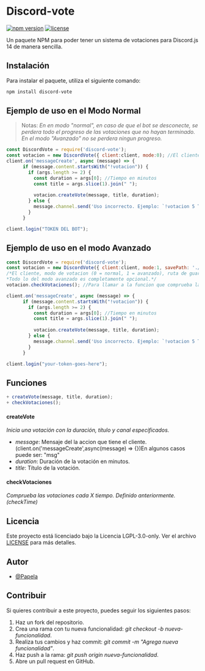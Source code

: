 # Discord-vote

[![npm version](https://img.shields.io/npm/v/discord-vote.svg)](https://www.npmjs.com/package/discord-vote)
[![license](https://img.shields.io/npm/l/discord-vote.svg)](https://github.com/Papela/discord-vote/blob/main/LICENSE)

Un paquete NPM para poder tener un sistema de votaciones para Discord.js 14 de manera sencilla.

## Instalación

Para instalar el paquete, utiliza el siguiente comando:

```bash
npm install discord-vote
```

## Ejemplo de uso en el Modo Normal
> Notas: _En en modo "normal", en caso de que el bot se desconecte, se perdera todo el progreso de las votaciones que no hayan terminado. En el modo "Avanzado" no se perdera ningun progreso._
```javascript
const DiscordVote = require('discord-vote');
const votacion = new DiscordVote({ client:client, mode:0); //El cliente, modo (0 = normal, 1 = avanzado)
client.on('messageCreate', async (message) => {
      if (message.content.startsWith("!votacion")) {
        if (args.length >= 2) {
          const duration = args[0]; //Tiempo en minutos
          const title = args.slice(1).join(" ");
  
          votacion.createVote(message, title, duration);
        } else {
          message.channel.send('Uso incorrecto. Ejemplo: `!votacion 5 Titulo`');
        }
      }

client.login("TOKEN DEL BOT");
```

## Ejemplo de uso en el modo Avanzado

```javascript
const DiscordVote = require('discord-vote');
const votacion = new DiscordVote({ client:client, mode:1, savePath: './votaciones.json', checkTime: 10000});
/*El cliente, modo de votacion (0 = normal, 1 = avanzado), ruta de guardado (avanzado), tiempo de comprobacion (Avanzado).
*Todo lo del modo avanzado es completamente opcional.*/
votacion.checkVotaciones(); //Para llamar a la funcion que comprueba las votaciones usando checkTime (por defeto 1 Minuto). *Necesario al usar el modo avanzado

client.on('messageCreate', async (message) => {
      if (message.content.startsWith("!votacion")) {
        if (args.length >= 2) {
          const duration = args[0]; //Tiempo en minutos
          const title = args.slice(1).join(" ");
  
          votacion.createVote(message, title, duration);
        } else {
          message.channel.send('Uso incorrecto. Ejemplo: `!votacion 5 Titulo`');
        }
      }

client.login("your-token-goes-here");
```

## Funciones
```javascript
+ createVote(message, title, duration);
+ checkVotaciones();
```
#### createVote
_Inicia una votación con la duración, título y canal especificados._
- *message*: Mensaje del la accion que tiene el cliente. (client.on('messageCreate',async(message) => {})En algunos casos puede ser: "msg"
- *duration*: Duración de la votación en minutos.
- *title*: Título de la votación.
#### checkVotaciones
_Comprueba las votaciones cada X tiempo. Definido anteriormente. (checkTime)_

## Licencia
Este proyecto está licenciado bajo la Licencia LGPL-3.0-only. Ver el archivo [LICENSE](https://github.com/Papela/discord-vote/blob/main/LICENSE) para más detalles.

## Autor
+ [@Papela](https://github.com/Papela)

## Contribuir
Si quieres contribuir a este proyecto, puedes seguir los siguientes pasos:
1. Haz un fork del repositorio.
2. Crea una rama con tu nueva funcionalidad: *git checkout -b nueva-funcionalidad*.
3. Realiza tus cambios y haz commit: *git commit -m "Agrega nueva funcionalidad"*.
4. Haz push a la rama: *git push origin nueva-funcionalidad*.
5. Abre un pull request en GitHub.
